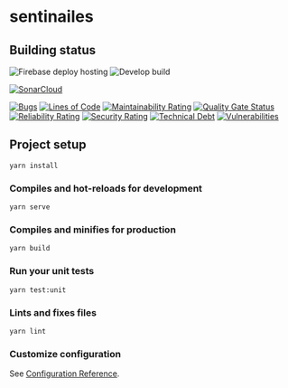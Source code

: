 # sentinailes

## Building status

![Firebase deploy hosting](https://github.com/HumanAppEfrei/Sentin-Ailes/workflows/Firebase%20deploy%20hosting/badge.svg)
![Develop build](https://github.com/HumanAppEfrei/Sentin-Ailes/workflows/develop%20build/badge.svg)

[![SonarCloud](https://sonarcloud.io/images/project_badges/sonarcloud-white.svg)](https://sonarcloud.io/dashboard?id=HumanAppEfrei_Sentin-Ailes)

[![Bugs](https://sonarcloud.io/api/project_badges/measure?project=HumanAppEfrei_Sentin-Ailes&metric=bugs)](https://sonarcloud.io/dashboard?id=HumanAppEfrei_Sentin-Ailes)
[![Lines of Code](https://sonarcloud.io/api/project_badges/measure?project=HumanAppEfrei_Sentin-Ailes&metric=ncloc)](https://sonarcloud.io/dashboard?id=HumanAppEfrei_Sentin-Ailes)
[![Maintainability Rating](https://sonarcloud.io/api/project_badges/measure?project=HumanAppEfrei_Sentin-Ailes&metric=sqale_rating)](https://sonarcloud.io/dashboard?id=HumanAppEfrei_Sentin-Ailes)
[![Quality Gate Status](https://sonarcloud.io/api/project_badges/measure?project=HumanAppEfrei_Sentin-Ailes&metric=alert_status)](https://sonarcloud.io/dashboard?id=HumanAppEfrei_Sentin-Ailes)
[![Reliability Rating](https://sonarcloud.io/api/project_badges/measure?project=HumanAppEfrei_Sentin-Ailes&metric=reliability_rating)](https://sonarcloud.io/dashboard?id=HumanAppEfrei_Sentin-Ailes)
[![Security Rating](https://sonarcloud.io/api/project_badges/measure?project=HumanAppEfrei_Sentin-Ailes&metric=security_rating)](https://sonarcloud.io/dashboard?id=HumanAppEfrei_Sentin-Ailes)
[![Technical Debt](https://sonarcloud.io/api/project_badges/measure?project=HumanAppEfrei_Sentin-Ailes&metric=sqale_index)](https://sonarcloud.io/dashboard?id=HumanAppEfrei_Sentin-Ailes)
[![Vulnerabilities](https://sonarcloud.io/api/project_badges/measure?project=HumanAppEfrei_Sentin-Ailes&metric=vulnerabilities)](https://sonarcloud.io/dashboard?id=HumanAppEfrei_Sentin-Ailes)

## Project setup

```
yarn install
```

### Compiles and hot-reloads for development

```
yarn serve
```

### Compiles and minifies for production

```
yarn build
```

### Run your unit tests

```
yarn test:unit
```

### Lints and fixes files

```
yarn lint
```

### Customize configuration

See [Configuration Reference](https://cli.vuejs.org/config/).
